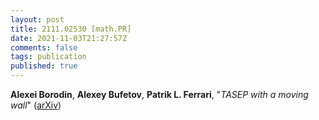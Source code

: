 ```yaml
---
layout: post
title: 2111.02530 [math.PR]
date: 2021-11-03T21:27:57Z
comments: false
tags: publication
published: true
---
```


<b>Alexei Borodin</b>, <b>Alexey Bufetov</b>, <b>Patrik L. Ferrari</b>, "<i>TASEP with a moving wall</i>" ([arXiv](http://arxiv.org/abs/2111.02530v1))
